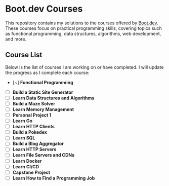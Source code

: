 # Boot.dev Courses

This repository contains my solutions to the courses offered by [Boot.dev](https://www.boot.dev/).
These courses focus on practical programming skills, covering topics such as
functional programming, data structures, algorithms, web development, and more.

## Course List

Below is the list of courses I am working on or have completed. I will update
the progress as I complete each course:

- [~] **Functional Programming**  
- [ ] **Build a Static Site Generator**  
- [ ] **Learn Data Structures and Algorithms**  
- [ ] **Build a Maze Solver**  
- [ ] **Learn Memory Management**  
- [ ] **Personal Project 1**  
- [ ] **Learn Go**  
- [ ] **Learn HTTP Clients**  
- [ ] **Build a Pokedex**  
- [ ] **Learn SQL**  
- [ ] **Build a Blog Aggregator**  
- [ ] **Learn HTTP Servers**  
- [ ] **Learn File Servers and CDNs**  
- [ ] **Learn Docker**  
- [ ] **Learn CI/CD**  
- [ ] **Capstone Project**  
- [ ] **Learn How to Find a Programming Job**  
